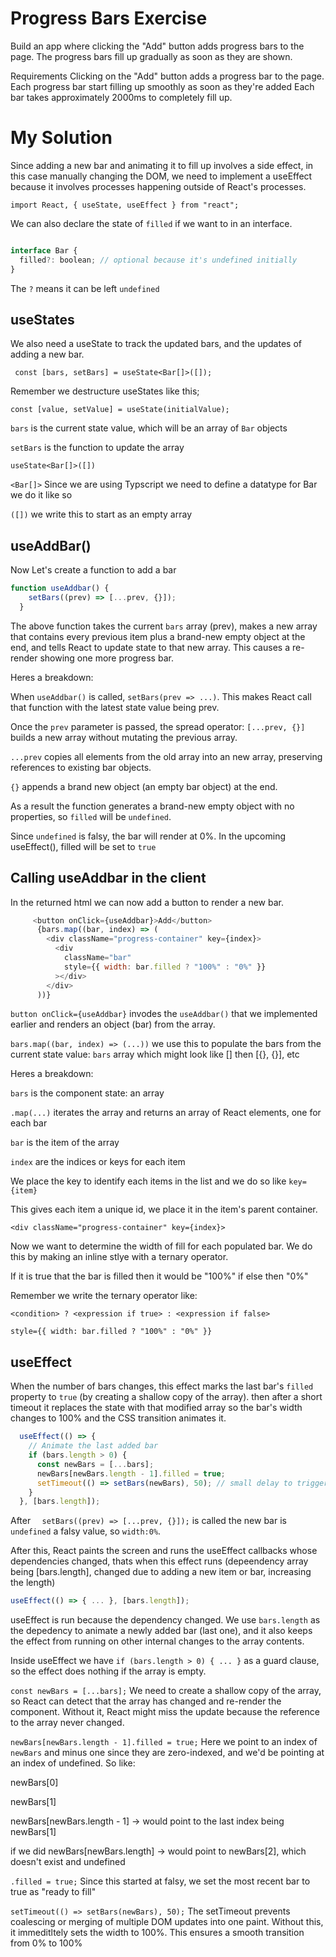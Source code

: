 # Progress Bars Exercise

Build an app where clicking the "Add" button adds progress bars to the page. The progress bars fill up gradually as soon as they are shown.

Requirements
Clicking on the "Add" button adds a progress bar to the page.
Each progress bar start filling up smoothly as soon as they're added
Each bar takes approximately 2000ms to completely fill up.


# My Solution

Since adding a new bar and animating it to fill up involves a side effect, in this case manually changing the DOM, we need to implement a useEffect because it involves processes happening outside of React's processes.

`import React, { useState, useEffect } from "react";`

We can also declare the state of `filled` if we want to in an interface.


```js

interface Bar {
  filled?: boolean; // optional because it's undefined initially
}

```
The `?` means it can be left `undefined`

## useStates

We also need a useState to track the updated bars, and the updates of adding a new bar.

` const [bars, setBars] = useState<Bar[]>([]);`

Remember we destructure useStates like this;

`const [value, setValue] = useState(initialValue);`


`bars` is the current state value, which will be an array of `Bar` objects

`setBars` is the function to update the array

`useState<Bar[]>([])`

`<Bar[]>`  Since we are using Typscript we need to define a datatype for Bar we do it like so

`([])` we write this to start as an empty array


## useAddBar()

Now Let's create a function to add a bar

```js
function useAddbar() {
    setBars((prev) => [...prev, {}]);
  }

```
The above function takes the current `bars` array (prev), makes a new array that contains every previous item plus a brand-new empty object at the end, and tells React to update state to that new array. This causes a re-render showing one more progress bar.

Heres a breakdown:

When `useAddbar()` is called, `setBars(prev => ...)`. This makes React call that function with the latest state value being prev. 

Once the `prev` parameter is passed, the spread operator: `[...prev, {}]` builds a new array without mutating the previous array. 

`...prev` copies all elements from the old array into an new array, preserving references to existing bar objects.

`{}` appends a brand new object (an empty bar object) at the end.


As a result the function generates a brand-new empty object with no properties, so `filled` will be `undefined`. 

Since `undefined` is falsy, the bar will render at 0%. In the upcoming useEffect(), filled will be set to  `true` 


## Calling useAddbar in the client

In the returned html we can now add a button to render a new bar. 

```js
     <button onClick={useAddbar}>Add</button>
      {bars.map((bar, index) => (
        <div className="progress-container" key={index}>
          <div
            className="bar"
            style={{ width: bar.filled ? "100%" : "0%" }}
          ></div>
        </div>
      ))}
```
`button onClick={useAddbar}` invodes the `useAddbar()` that we implemented earlier and renders an object (bar) from the array.

`bars.map((bar, index) => (...))` we use this to populate the bars from the current state value: `bars` array which might look like [] then [{}, {}], etc

Heres a breakdown:

`bars` is the component state: an array

`.map(...)` iterates the array and returns an array of React elements, one for each bar

`bar` is the item of the array

`index` are the indices or keys for each item 

We place the key to identify each items in the list and we do so like `key={item}`

This gives each item a unique id, we place it in the item's parent container. 

`<div className="progress-container" key={index}>`

Now we want to determine the width of fill for each populated bar. We do this by making an inline stlye with a ternary operator.

If it is true that the bar is filled then it would be "100%" if else then "0%"

Remember we write the ternary operator like:

`<condition> ? <expression if true> : <expression if false> `

` style={{ width: bar.filled ? "100%" : "0%" }} `

## useEffect

When the number of bars changes, this effect marks the last bar's `filled` property to `true` (by creating a shallow copy of the array). then after a short timeout it replaces the state with that modified array so the bar's width changes to 100% and the CSS transition animates it.

```js
  useEffect(() => {
    // Animate the last added bar
    if (bars.length > 0) {
      const newBars = [...bars];
      newBars[newBars.length - 1].filled = true;
      setTimeout(() => setBars(newBars), 50); // small delay to trigger CSS transition
    }
  }, [bars.length]);

  ```
After `  setBars((prev) => [...prev, {}]);` is called the new bar is `undefined` a falsy value, so `width:0%`. 

After this, React paints the screen and runs the useEffect callbacks whose dependencies changed, thats when this effect runs (depeendency array being [bars.length], changed due to adding a new item or bar, increasing the length)

``` js
useEffect(() => { ... }, [bars.length]);
```

useEffect is run because the dependency changed. We use `bars.length` as the depedency to animate a newly added bar (last one), and it also keeps the effect from running on other internal changes to the array contents.

Inside useEffect we have `if (bars.length > 0) { ... }` as a guard clause, so the effect does nothing if the array is empty.


`const newBars = [...bars];` We need to create a shallow copy of the array, so React can detect that the array has changed and re-render the component. Without it, React might miss the update because the reference to the array never changed.


`newBars[newBars.length - 1].filled = true;` Here we point to an index of `newBars` and minus one since they are zero-indexed, and we'd be pointing at an index of undefined. 
So like: 

newBars[0] 

newBars[1]

newBars[newBars.length - 1] -> would point to the last index being newBars[1]

if we did newBars[newBars.length] -> would point to newBars[2], which doesn't exist and undefined

`.filled = true;` Since this started at falsy, we set the most recent bar to true as "ready to fill"

`setTimeout(() => setBars(newBars), 50);` The setTimeout prevents coalescing or merging of multiple DOM updates into one paint. Without this, it immeditltely sets the width to 100%. This ensures a smooth transition from 0% to 100%




